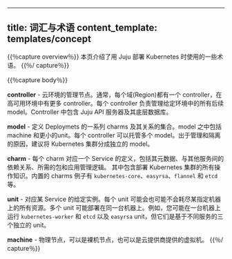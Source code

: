 <!--
---
title: Glossary and Terminology
content_template: templates/concept
---
-->

---
title: 词汇与术语
content_template: templates/concept
---

<!--
{{% capture overview %}}
This page explains some of the terminology used in deploying Kubernetes with Juju.
{{% /capture %}}

{{% capture body %}}
-->

{{％capture overview％}}
本页介绍了用 Juju 部署 Kubernetes 时使用的一些术语。
{{％/ capture％}}

{{％capture body％}}

<!--
**controller** - The management node of a cloud environment. Typically you have one controller per cloud region, or more in HA environments. The controller is responsible for managing all subsequent models in a given environment. It contains the Juju API server and its underlying database.

**model** - A collection of charms and their relationships that define a deployment. This includes machines and units. A controller can host multiple models. It is recommended to separate Kubernetes clusters into individual models for management and isolation reasons.

**charm** - The definition of a service, including its metadata, dependencies with other services, required packages, and application management logic. It contains all the operational knowledge of deploying a Kubernetes cluster. Included charm examples are  `kubernetes-core`, `easyrsa`, `flannel`, and `etcd`.

**unit** - A given instance of a service. These may or may not use up a whole machine, and may be colocated on the same machine. So for example you might have a `kubernetes-worker`, and `etcd`, and `easyrsa` units running on a single machine, but they are three distinct units of different services.

**machine** - A physical node, these can either be bare metal nodes, or virtual machines provided by a cloud.
{{% /capture %}}
-->

**controller** - 云环境的管理节点。通常，每个域(Region)都有一个 controller，在高可用环境中有更多 controller。每个 controller 负责管理给定环境中的所有后续 model。Controller 中包含 Juju API 服务器及其底层数据库。

**model** - 定义 Deploymets 的一系列 charms 及其关系的集合。model 之中包括 machine 和更小的unit。每个 controller 可以托管多个 model。出于管理和隔离的原因，建议将 Kubernetes 集群分成独立的 model。

**charm** - 每个 charm 对应一个 Service 的定义，包括其元数据、与其他服务间的依赖关系、所需的包和应用管理逻辑。
其中包含部署 Kubernetes 集群的所有操作知识。内置的 charms 例子有 `kubernetes-core`、`easyrsa`、`flannel` 和 `etcd` 等。

**unit** - 对应某 Service 的给定实例。每个 unit 可能会也可能不会耗尽某指定机器上的所有资源。多个 unit 可能部署在同一台机器上。例如，您可能在一台机器上运行 `kubernetes-worker` 和 `etcd` 以及 `easyrsa` unit，但它们是基于不同服务的三个独立的 unit。

**machine** - 物理节点，可以是裸机节点，也可以是云提供商提供的虚拟机。
{{％/ capture％}}
